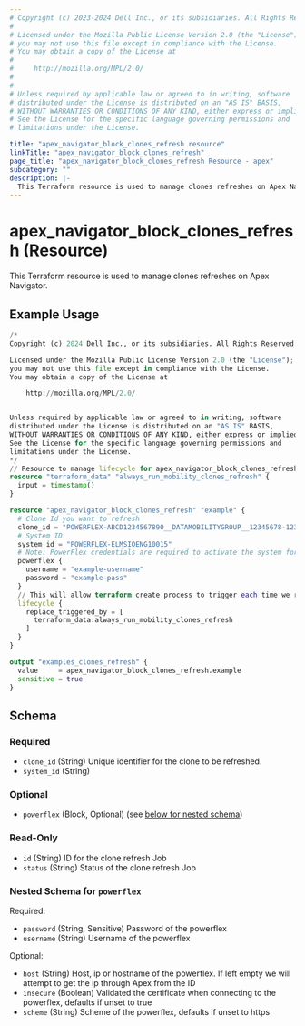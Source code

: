 ```yaml
---
# Copyright (c) 2023-2024 Dell Inc., or its subsidiaries. All Rights Reserved.
#
# Licensed under the Mozilla Public License Version 2.0 (the "License");
# you may not use this file except in compliance with the License.
# You may obtain a copy of the License at
#
#     http://mozilla.org/MPL/2.0/
#
#
# Unless required by applicable law or agreed to in writing, software
# distributed under the License is distributed on an "AS IS" BASIS,
# WITHOUT WARRANTIES OR CONDITIONS OF ANY KIND, either express or implied.
# See the License for the specific language governing permissions and
# limitations under the License.

title: "apex_navigator_block_clones_refresh resource"
linkTitle: "apex_navigator_block_clones_refresh"
page_title: "apex_navigator_block_clones_refresh Resource - apex"
subcategory: ""
description: |-
  This Terraform resource is used to manage clones refreshes on Apex Navigator.
---
```


# apex_navigator_block_clones_refresh (Resource)

This Terraform resource is used to manage clones refreshes on Apex Navigator.


## Example Usage

```terraform
/*
Copyright (c) 2024 Dell Inc., or its subsidiaries. All Rights Reserved.

Licensed under the Mozilla Public License Version 2.0 (the "License");
you may not use this file except in compliance with the License.
You may obtain a copy of the License at

    http://mozilla.org/MPL/2.0/


Unless required by applicable law or agreed to in writing, software
distributed under the License is distributed on an "AS IS" BASIS,
WITHOUT WARRANTIES OR CONDITIONS OF ANY KIND, either express or implied.
See the License for the specific language governing permissions and
limitations under the License.
*/
// Resource to manage lifecycle for apex_navigator_block_clones_refresh
resource "terraform_data" "always_run_mobility_clones_refresh" {
  input = timestamp()
}

resource "apex_navigator_block_clones_refresh" "example" {
  # Clone Id you want to refresh
  clone_id = "POWERFLEX-ABCD1234567890__DATAMOBILITYGROUP__12345678-1234-1234-1234-123456789012"
  # System ID
  system_id = "POWERFLEX-ELMSIOENG10015"
  # Note: PowerFlex credentials are required to activate the system for clones related operations.
  powerflex {
    username = "example-username"
    password = "example-pass"
  }
  // This will allow terraform create process to trigger each time we run terraform apply.
  lifecycle {
    replace_triggered_by = [
      terraform_data.always_run_mobility_clones_refresh
    ]
  }
}

output "examples_clones_refresh" {
  value     = apex_navigator_block_clones_refresh.example
  sensitive = true
}
```

<!-- schema generated by tfplugindocs -->
## Schema

### Required

- `clone_id` (String) Unique identifier for the clone to be refreshed.
- `system_id` (String)

### Optional

- `powerflex` (Block, Optional) (see [below for nested schema](#nestedblock--powerflex))

### Read-Only

- `id` (String) ID for the clone refresh Job
- `status` (String) Status of the clone refresh Job

<a id="nestedblock--powerflex"></a>
### Nested Schema for `powerflex`

Required:

- `password` (String, Sensitive) Password of the powerflex
- `username` (String) Username of the powerflex

Optional:

- `host` (String) Host, ip or hostname of the powerflex. If left empty we will attempt to get the ip through Apex from the ID
- `insecure` (Boolean) Validated the certificate when connecting to the powerflex, defaults if unset to true
- `scheme` (String) Scheme of the powerflex, defaults if unset to https

